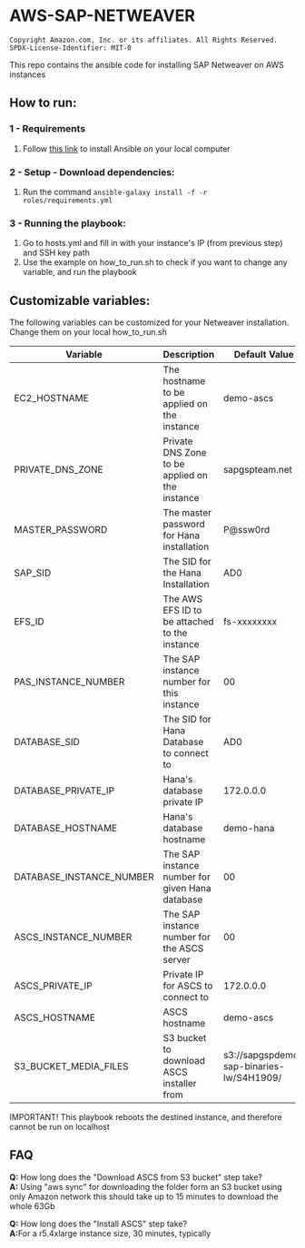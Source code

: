 # AWS-SAP-NETWEAVER

```
Copyright Amazon.com, Inc. or its affiliates. All Rights Reserved.
SPDX-License-Identifier: MIT-0
```

This repo contains the ansible code for installing SAP Netweaver on AWS instances

## How to run: 

### 1 - Requirements

1. Follow <a href=https://docs.ansible.com/ansible/latest/installation_guide/intro_installation.html#selecting-an-ansible-artifact-and-version-to-install>this link</a> to install Ansible on your local computer

### 2 - Setup - Download dependencies:
1. Run the command <code>ansible-galaxy install -f -r roles/requirements.yml</code>

### 3 - Running the playbook:
1. Go to hosts.yml and fill in with your instance's IP (from previous step) and SSH key path
2. Use the example on how_to_run.sh to check if you want to change any variable, and run the playbook

## Customizable variables:

The following variables can be customized for your Netweaver installation. Change them on your local how_to_run.sh

Variable | Description | Default Value
--- | --- | ---
EC2_HOSTNAME | The hostname to be applied on the instance | demo-ascs
PRIVATE_DNS_ZONE | Private DNS Zone to be applied on the instance | sapgspteam.net
MASTER_PASSWORD | The master password for Hana installation | P@ssw0rd
SAP_SID | The SID for the Hana Installation | AD0
EFS_ID | The AWS EFS ID to be attached to the instance | fs-xxxxxxxx
PAS_INSTANCE_NUMBER | The SAP instance number for this instance | 00
DATABASE_SID | The SID for Hana Database to connect to | AD0
DATABASE_PRIVATE_IP | Hana's database private IP | 172.0.0.0
DATABASE_HOSTNAME | Hana's database hostname | demo-hana
DATABASE_INSTANCE_NUMBER | The SAP instance number for given Hana database | 00
ASCS_INSTANCE_NUMBER | The SAP instance number for the ASCS server | 00
ASCS_PRIVATE_IP | Private IP for ASCS to connect to | 172.0.0.0
ASCS_HOSTNAME | ASCS hostname | demo-ascs
S3_BUCKET_MEDIA_FILES | S3 bucket to download ASCS installer from | s3://sapgspdemo-sap-binaries-lw/S4H1909/

IMPORTANT! This playbook reboots the destined instance, and therefore cannot be run on localhost

## FAQ

<b>Q:</b> How long does the "Download ASCS from S3 bucket" step take?
<br><b>A:</b> Using "aws sync" for downloading the folder form an S3 bucket using only Amazon network this should take up to 15 minutes to download the whole 63Gb

<b>Q:</b> How long does the "Install ASCS" step take?
<br><b>A:</b>For a r5.4xlarge instance size, 30 minutes, typically
